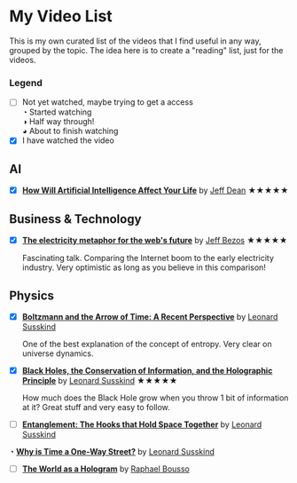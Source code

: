 # My Video List
This is my own curated list of the videos that I find useful in any way, grouped by the topic. The idea here is to create a "reading" list, just for the videos. 

### Legend
- [ ] Not yet watched, maybe trying to get a access  
◔ Started watching  
◑ Half way through!  
◕ About to finish watching  
- [x] I have watched the video

## AI
- [x] [**How Will Artificial Intelligence Affect Your Life**](https://www.youtube.com/watch?v=BfDQNrVphLQ) by [Jeff Dean](https://en.wikipedia.org/wiki/Jeff_Dean_(computer_scientist)) ★★★★★

## Business & Technology
- [x] [**The electricity metaphor for the web's future**](https://www.ted.com/talks/jeff_bezos_on_the_next_web_innovation) by [Jeff Bezos](https://en.wikipedia.org/wiki/Jeff_Bezos) ★★★★★

  Fascinating talk. Comparing the Internet boom to the early electricity industry. Very optimistic as long as you believe in this   comparison! 

## Physics
- [x] [**Boltzmann and the Arrow of Time: A Recent Perspective**](http://www.cornell.edu/video/leonard-susskind-1-boltzmann-and-the-arrow-of-time) by [Leonard Susskind](https://en.wikipedia.org/wiki/Leonard_Susskind)

  One of the best explanation of the concept of entropy. Very clear on universe dynamics. 

- [x] [**Black Holes, the Conservation of Information, and the Holographic Principle**](http://www.cornell.edu/video/leonard-susskind-2-black-holes-conservation-of-information-holographic-principle) by [Leonard Susskind](https://en.wikipedia.org/wiki/Leonard_Susskind) ★★★★★     

  How much does the Black Hole grow when you throw 1 bit of information at it? Great stuff and very easy to follow.  

- [ ] [**Entanglement: The Hooks that Hold Space Together**](http://www.cornell.edu/video/leonard-susskind-3-entanglement) by [Leonard Susskind](https://en.wikipedia.org/wiki/Leonard_Susskind)  

◔ [**Why is Time a One-Way Street?**](https://www.youtube.com/watch?v=jhnKBKZvb_U) by [Leonard Susskind](https://en.wikipedia.org/wiki/Leonard_Susskind)  

- [ ] [**The World as a Hologram**](https://www.youtube.com/watch?v=GHgi6E1ECgo) by [Raphael Bousso](https://en.wikipedia.org/wiki/Raphael_Bousso)  

